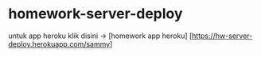 # homework-server-deploy

untuk app heroku klik disini -> [homework app heroku] [https://hw-server-deploy.herokuapp.com/sammy]